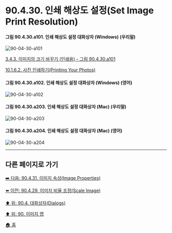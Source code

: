 # 90.4.30. 인쇄 해상도 설정(Set Image Print Resolution)

<a id="90-04-30-a101"></a>

#### 그림 90.4.30.a101. 인쇄 해상도 설정 대화상자 (Windows) (우리말)
![90-04-30-a101](https://github.com/wonder13662/gimp/assets/15767104/6f4138fe-b944-4a86-bd46-9b30ddd4181c)

[3.4.3. 이미지의 크기 바꾸기 (인쇄용) - 그림 90.4.30.a101](./03-04-03-change-the-size-of-an-Image-for-print.md#90-04-30-a101)

[10.1.6.2. 사진 인쇄하기(Printing Your Photos)](./10-01-06-02-printing_your_photos.md#90-04-30-a101)

<a id="90-04-30-a102"></a>

#### 그림 90.4.30.a102. 인쇄 해상도 설정 대화상자 (Windows) (영어)
![90-04-30-a102](https://github.com/wonder13662/gimp/assets/15767104/7c8b8859-b03d-46c6-bc81-1919f15bea7e)

<a id="90-04-30-a203"></a>

#### 그림 90.4.30.a203. 인쇄 해상도 설정 대화상자 (Mac) (우리말)
![90-04-30-a203](https://github.com/wonder13662/gimp/assets/15767104/6d53a0e4-6a99-4011-9094-f2c42a7471d1)

<a id="90-04-30-a204"></a>

#### 그림 90.4.30.a204. 인쇄 해상도 설정 대화상자 (Mac) (영어)
![90-04-30-a204](https://github.com/wonder13662/gimp/assets/15767104/b3c02cfc-7e8d-4bc7-826c-4519770070d1)

***

## 다른 페이지로 가기

[➡️ 다음: 90.4.31. 이미지 속성(Image Properties)](./90-04-31-image_properties.md)

[⬅️ 이전: 90.4.29. 이미지 비율 조정(Scale Image)](./90-04-29-scale_image.md)

[⬆️ 위: 90.4. 대화상자(Dialogs)](./90-04-00-dialogs.md)

[⬆️ 위: 90. 이미지 맵](./90-00-image-map.md)

[🏠 홈](./00-home.md)
